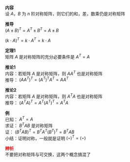 **内容**  
设 $A，B$ 为 $n$ 阶对称矩阵，则它们的和，差，数乘仍是对称矩阵  
  
**推导**  
 $(A\pm B)^T=A^T\pm B^T=A\pm B$  
  
 $(k\cdot A)^T=k\cdot A^T=k\cdot A$  
  
**定理1**  
矩阵 $A$ 是对称矩阵的充分必要条件是 $A^T=A$  
  
**推论1**  
内容：若矩阵 $A$ 是对称矩阵，则 $AA^T$ 也是对称矩阵  
推导： $(AA^T)^T=(A^T)^TA^T=AA^T$  
  
**推论2**  
内容：若矩阵 $A$ 是对称矩阵，则 $A^TA$ 也是对称矩阵  
推导： $(A^TA)^T=A^T(A^T)^T=A^TA$  
  
**例**  
已知： $A^T=A$  
求证： $B^TAB$ 是对称矩阵  
证： $(B^TAB)^T=B^TA^T(B^T)^T=B^TAB$  
小结：证明对称，一般就是证明  $(\star)^T=(\star)$  
  
  
**<font color=red>辨析</font>**  
不要把对称矩阵与可交换，这两个概念搞混了  
